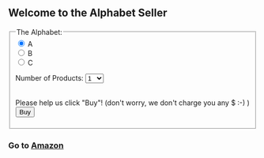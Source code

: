 ## Welcome to the Alphabet Seller

<form onsubmit="alertBuy()">
  <fieldset>
    <legend>The Alphabet:</legend>
  <input id="productInput" type="radio" name="product" value="A" checked> A<br>
  <input id="productInput" type="radio" name="product" value="B"> B<br>
  <input id="productInput" type="radio" name="product" value="C"> C<br>
  
  Number of Products: 
  <select id="numSelect" name="num">
    <option value="1">1</option>
    <option value="2">2</option>
    <option value="3">3</option>
    <option value="4">4</option>
    <option value="5">5</option>
    <option value="6">6</option>
    <option value="7">7</option>
    <option value="8">8</option>
    <option value="9">9</option>
    <option value="10">10</option>
  </select><br><br>
  
  Please help us click "Buy"! (don't worry, we don't charge you any $ :-) )
  <br>
  <input type="submit" name="submit_btn" value="Buy">
  </fieldset>
</form>

### Go to [Amazon](https://www.amazon.com)

<script src="script.js"></script>
